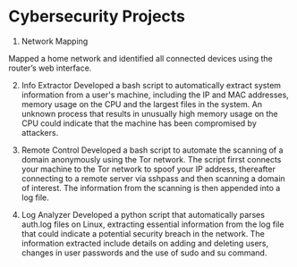 # Cybersecurity Projects
1. Network Mapping

  Mapped a home network and identified all connected devices using the router’s web interface.

2. Info Extractor
Developed a bash script to automatically extract system information from a user's machine, including the IP and MAC addresses, memory usage on the CPU and the largest files in the system. An unknown process that results in unusually high memory usage on the CPU could indicate that the machine has been compromised by attackers.

3. Remote Control
Developed a bash script to automate the scanning of a domain anonymously using the Tor network. The script firrst connects your machine to the Tor network to spoof your IP address, thereafter connecting to a remote server via sshpass and then scanning a domain of interest. The information from the scanning is then appended into a log file.

4. Log Analyzer
Developed a python script that automatically parses auth.log files on Linux, extracting essential information from the log file that could indicate a potential security breach in the network. The information extracted include details on adding and deleting users, changes in user passwords and the use of sudo and su command.
